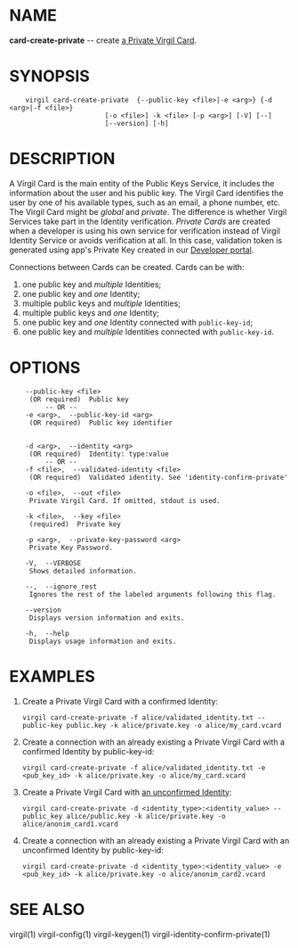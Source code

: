 NAME
====

**card-create-private** -- create [a Private Virgil Card](https://github.com/VirgilSecurity/virgil/wiki/Virgil-Glossary#private-virgil-card).

SYNOPSIS
========

        virgil card-create-private  {--public-key <file>|-e <arg>} {-d <arg>|-f <file>}
                            [-o <file>] -k <file> [-p <arg>] [-V] [--]
                            [--version] [-h]

DESCRIPTION
===========

A Virgil Card is the main entity of the Public Keys Service, it includes the information about the user and his public key. The Virgil Card identifies the user by one of his available types, such as an email, a phone number, etc. The Virgil Card might be *global* and *private*. The difference is whether Virgil Services take part in the Identity verification. *Private Cards* are created when a developer is using his own service for verification instead of Virgil Identity Service or avoids verification at all. In this case, validation token is generated using app's Private Key created in our [Developer portal](https://developer.virgilsecurity.com/dashboard/).

Connections between Cards can be created. Cards can be with:

1.  one public key and *multiple* Identities;
2.  one public key and *one* Identity;
3.  multiple public keys and *multiple* Identities;
4.  multiple public keys and *one* Identity;
5.  one public key and *one* Identity connected with `public-key-id`;
6.  one public key and *multiple* Identities connected with `public-key-id`.

OPTIONS
=======

        --public-key <file>
         (OR required)  Public key
             -- OR --
        -e <arg>,  --public-key-id <arg>
         (OR required)  Public key identifier


        -d <arg>,  --identity <arg>
         (OR required)  Identity: type:value
             -- OR --
        -f <file>,  --validated-identity <file>
         (OR required)  Validated identity. See 'identity-confirm-private'

        -o <file>,  --out <file>
         Private Virgil Card. If omitted, stdout is used.

        -k <file>,  --key <file>
         (required)  Private key

        -p <arg>,  --private-key-password <arg>
         Private Key Password.

        -V,  --VERBOSE
         Shows detailed information.

        --,  --ignore_rest
         Ignores the rest of the labeled arguments following this flag.

        --version
         Displays version information and exits.

        -h,  --help
         Displays usage information and exits.

EXAMPLES
========

1.  Create a Private Virgil Card with a confirmed Identity:

        virgil card-create-private -f alice/validated_identity.txt --public-key public.key -k alice/private.key -o alice/my_card.vcard

2.  Create a connection with an already existing a Private Virgil Card with a confirmed Identity by public-key-id:

        virgil card-create-private -f alice/validated_identity.txt -e <pub_key_id> -k alice/private.key -o alice/my_card.vcard

3.  Create a Private Virgil Card with [an unconfirmed Identity](https://github.com/VirgilSecurity/virgil/wiki/Virgil-Glossary#unconfirmed-identity):

        virgil card-create-private -d <identity_type>:<identity_value> --public_key alice/public.key -k alice/private.key -o alice/anonim_card1.vcard

4.  Create a connection with an already existing a Private Virgil Card with an unconfirmed Identity by public-key-id:

        virgil card-create-private -d <identity_type>:<identity_value> -e <pub_key_id> -k alice/private.key -o alice/anonim_card2.vcard

SEE ALSO
========

virgil(1)
virgil-config(1)
virgil-keygen(1)
virgil-identity-confirm-private(1)
